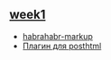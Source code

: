 ## [week1](https://github.com/OperKH/kottans-js-2016/tree/master/week1)
* [habrahabr-markup](https://github.com/OperKH/kottans-js-2016/tree/master/week1/lec1)
* [Плагин для posthtml](https://github.com/OperKH/kottans-js-2016/tree/master/week1/lec2)
